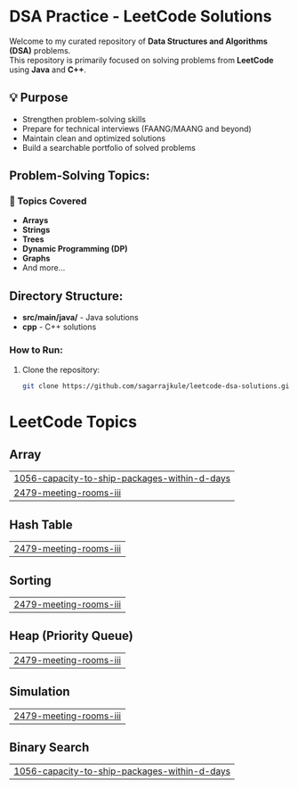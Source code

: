 # DSA Practice - LeetCode Solutions

Welcome to my curated repository of **Data Structures and Algorithms (DSA)** problems.  
This repository is primarily focused on solving problems from **LeetCode** using **Java** and **C++**.

## 💡 Purpose

- Strengthen problem-solving skills
- Prepare for technical interviews (FAANG/MAANG and beyond)
- Maintain clean and optimized solutions
- Build a searchable portfolio of solved problems

## Problem-Solving Topics:

### 📌 Topics Covered

- **Arrays**
- **Strings**
- **Trees**
- **Dynamic Programming (DP)**
- **Graphs**
- And more...

## Directory Structure:

- **src/main/java/** - Java solutions
- **cpp** - C++ solutions

### How to Run:

1. Clone the repository:
   ```bash
   git clone https://github.com/sagarrajkule/leetcode-dsa-solutions.git

<!---LeetCode Topics Start-->
# LeetCode Topics
## Array
|  |
| ------- |
| [1056-capacity-to-ship-packages-within-d-days](https://github.com/sagarrajkule/leetcode-dsa-solutions/tree/master/1056-capacity-to-ship-packages-within-d-days) |
| [2479-meeting-rooms-iii](https://github.com/sagarrajkule/leetcode-dsa-solutions/tree/master/2479-meeting-rooms-iii) |
## Hash Table
|  |
| ------- |
| [2479-meeting-rooms-iii](https://github.com/sagarrajkule/leetcode-dsa-solutions/tree/master/2479-meeting-rooms-iii) |
## Sorting
|  |
| ------- |
| [2479-meeting-rooms-iii](https://github.com/sagarrajkule/leetcode-dsa-solutions/tree/master/2479-meeting-rooms-iii) |
## Heap (Priority Queue)
|  |
| ------- |
| [2479-meeting-rooms-iii](https://github.com/sagarrajkule/leetcode-dsa-solutions/tree/master/2479-meeting-rooms-iii) |
## Simulation
|  |
| ------- |
| [2479-meeting-rooms-iii](https://github.com/sagarrajkule/leetcode-dsa-solutions/tree/master/2479-meeting-rooms-iii) |
## Binary Search
|  |
| ------- |
| [1056-capacity-to-ship-packages-within-d-days](https://github.com/sagarrajkule/leetcode-dsa-solutions/tree/master/1056-capacity-to-ship-packages-within-d-days) |
<!---LeetCode Topics End-->